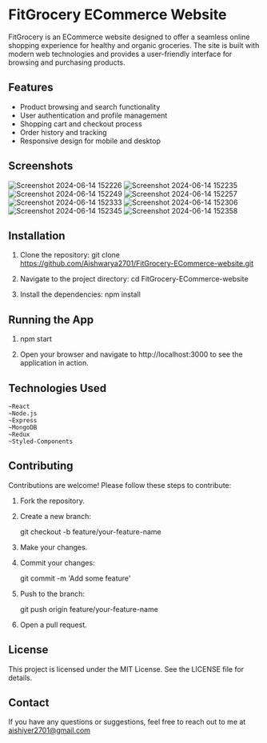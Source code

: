 # FitGrocery ECommerce Website

FitGrocery is an ECommerce website designed to offer a seamless online shopping experience for healthy and organic groceries. The site is built with modern web technologies and provides a user-friendly interface for browsing and purchasing products.

## Features

- Product browsing and search functionality
- User authentication and profile management
- Shopping cart and checkout process
- Order history and tracking
- Responsive design for mobile and desktop

## Screenshots

![Screenshot 2024-06-14 152226](https://github.com/Aishwarya2701/FitGrocery-ECommerce-website/assets/74247717/0a35afe7-d6c3-408a-9fc7-8e66d2951dc7)
![Screenshot 2024-06-14 152235](https://github.com/Aishwarya2701/FitGrocery-ECommerce-website/assets/74247717/50484775-b9db-4280-b307-d201ec353fa4)
![Screenshot 2024-06-14 152249](https://github.com/Aishwarya2701/FitGrocery-ECommerce-website/assets/74247717/d744da3f-d685-4b73-b4fc-20931b153458)
![Screenshot 2024-06-14 152257](https://github.com/Aishwarya2701/FitGrocery-ECommerce-website/assets/74247717/7b874a2f-59bc-49c3-a98b-1603399a7899)
![Screenshot 2024-06-14 152333](https://github.com/Aishwarya2701/FitGrocery-ECommerce-website/assets/74247717/08f80f57-f148-4594-acf8-1b04c6b8143e)
![Screenshot 2024-06-14 152306](https://github.com/Aishwarya2701/FitGrocery-ECommerce-website/assets/74247717/db98c516-6fde-4cc2-bf9b-86c91d7b3100)
![Screenshot 2024-06-14 152345](https://github.com/Aishwarya2701/FitGrocery-ECommerce-website/assets/74247717/07ab5116-16fc-489f-b4ea-047580538106)
![Screenshot 2024-06-14 152358](https://github.com/Aishwarya2701/FitGrocery-ECommerce-website/assets/74247717/cd35b8cb-4e9d-4916-92f4-215aff0e6f34)


## Installation

1. Clone the repository:
       git clone https://github.com/Aishwarya2701/FitGrocery-ECommerce-website.git

2. Navigate to the project directory:
   cd FitGrocery-ECommerce-website

3. Install the dependencies:
   npm install


## Running the App

1. npm start

2. Open your browser and navigate to http://localhost:3000 to see the application in action.
   
## Technologies Used
    ~React
    ~Node.js
    ~Express
    ~MongoDB
    ~Redux
    ~Styled-Components


## Contributing

Contributions are welcome! Please follow these steps to contribute:

1. Fork the repository.
2. Create a new branch:

    git checkout -b feature/your-feature-name

3. Make your changes.
4. Commit your changes:

    git commit -m 'Add some feature'

5. Push to the branch:

   git push origin feature/your-feature-name

6. Open a pull request.

## License

This project is licensed under the MIT License. See the LICENSE file for details.

## Contact

If you have any questions or suggestions, feel free to reach out to me at aishiyer2701@gmail.com
